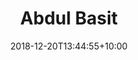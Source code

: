 ---
title: 'Abdul Basit'
date: 2018-12-20T13:44:55+10:00
draft: false
image: 'images/team/basit.jpg'
jobtitle: 'Fullstack JavaScript Engineer'
weight: 4
---